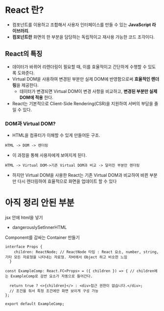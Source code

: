 # React 란?
- 컴포넌트를 이용하고 조합해서 사용자 인터페이스를 만들 수 있는 **JavaScript 라이브러리**. 
- **컴포넌트란** 화면의 한 부분을 담당하는 독립적이고 재사용 가능한 코드 조각이다.

## React의 특징
- 데이터가 바뀌어 리렌더링이 필요할 때, 이를 효율적이고 간단하게 수행할 수 있도록 도와준다.
- Virtual DOM을 사용하여 변경된 부분만 실제 DOM에 반영함으로써 **효율적인 렌더링**을 제공한다.
  - 데이터가 변경되면 Virtual DOM이 변경 사항을 비교하고, **변경된 부분만 실제 DOM에 적용** 한다.
- React는 기본적으로 Client-Side Rendering(CSR)을 지원하여 서버의 부담을 줄일 수 있다.
### DOM과 Virtual DOM?
- HTML을 컴퓨터가 이해할 수 있게 만들어둔 구조.
```
HTML -> DOM -> 렌더링
```
- 이 과정을 통해 사용자에게 보여지게 된다.
```
HTML -> Virtual DOM->기존 Virtual DOM과 비교 -> 달라진 부분만 렌더링
```
- 하지만 Virtual DOM을 사용한 React는 기존 Virtual DOM과 비교하여 바뀐 부분만 다시 렌더링하여 효율적으로 화면을 업데이트 할 수 있다


# 아직 정리 안된 부분
jsx 안에 html을 넣기
- dangerouslySetInnerHTML

Component를 감싸는 Container 만들기
```tsx
interface Props {
    children: ReactNode; // ReactNode 타입 : React 요소, number, string, 기타 모든 자료형을 나타내는 자료형. 자바에서 Object 하고 비슷한 느낌
  }

const ExampleComp: React.FC<Props> = ({ children }) => { // children에는 ExampleComp로 감싼 요소가 자동으로 들어간다.

  return true ? <>{children}</> : <div>접근 권한이 없습니다.</div>;
  // 조건을 줘서 특정 조건에만 화면 보이게 구성 가능
};

export default ExampleComp;
```